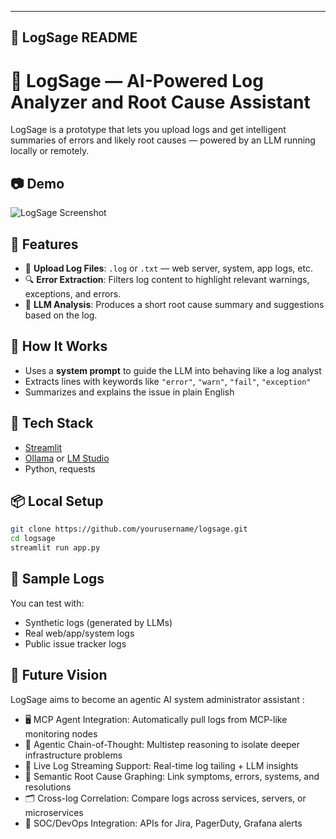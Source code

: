 ---

## 🧠 LogSage README

# 🧠 LogSage — AI-Powered Log Analyzer and Root Cause Assistant

LogSage is a prototype that lets you upload logs and get intelligent summaries of errors and likely root causes — powered by an LLM running locally or remotely.

## 📷 Demo

![LogSage Screenshot](screenshots/logsage_demo.png)

## 🚀 Features

- 📂 **Upload Log Files**: `.log` or `.txt` — web server, system, app logs, etc.
- 🔍 **Error Extraction**: Filters log content to highlight relevant warnings, exceptions, and errors.
- 🧠 **LLM Analysis**: Produces a short root cause summary and suggestions based on the log.

## 🧠 How It Works

- Uses a **system prompt** to guide the LLM into behaving like a log analyst
- Extracts lines with keywords like `"error"`, `"warn"`, `"fail"`, `"exception"`
- Summarizes and explains the issue in plain English

## 🔧 Tech Stack

- [Streamlit](https://streamlit.io/)
- [Ollama](https://ollama.com/) or [LM Studio](https://lmstudio.ai/)
- Python, requests

## 📦 Local Setup

```bash
git clone https://github.com/yourusername/logsage.git
cd logsage
streamlit run app.py
```

## 📁 Sample Logs

You can test with:
- Synthetic logs (generated by LLMs)
- Real web/app/system logs
- Public issue tracker logs

## 🧭 Future Vision

LogSage aims to become an agentic AI system administrator assistant : 
- 🖥️ MCP Agent Integration: Automatically pull logs from MCP-like monitoring nodes
- 🤖 Agentic Chain-of-Thought: Multistep reasoning to isolate deeper infrastructure problems
- 🔄 Live Log Streaming Support: Real-time log tailing + LLM insights
- 🧬 Semantic Root Cause Graphing: Link symptoms, errors, systems, and resolutions
- 🗂️ Cross-log Correlation: Compare logs across services, servers, or microservices
- 🔐 SOC/DevOps Integration: APIs for Jira, PagerDuty, Grafana alerts
